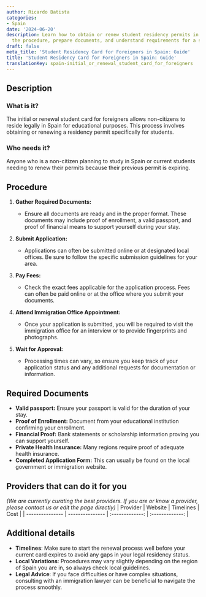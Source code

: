 ```yaml
---
author: Ricardo Batista
categories:
- Spain
date: '2024-06-20'
description: Learn how to obtain or renew student residency permits in Spain. Follow
  the procedure, prepare documents, and understand requirements for a smooth application.
draft: false
meta_title: 'Student Residency Card for Foreigners in Spain: Guide'
title: 'Student Residency Card for Foreigners in Spain: Guide'
translationKey: spain-initial_or_renewal_student_card_for_foreigners
---
```



## Description
### What is it?
The initial or renewal student card for foreigners allows non-citizens to reside legally in Spain for educational purposes. This process involves obtaining or renewing a residency permit specifically for students.

### Who needs it?
Anyone who is a non-citizen planning to study in Spain or current students needing to renew their permits because their previous permit is expiring.

## Procedure
1. **Gather Required Documents:**
   - Ensure all documents are ready and in the proper format. These documents may include proof of enrollment, a valid passport, and proof of financial means to support yourself during your stay.

2. **Submit Application:**
   - Applications can often be submitted online or at designated local offices. Be sure to follow the specific submission guidelines for your area.

3. **Pay Fees:**
   - Check the exact fees applicable for the application process. Fees can often be paid online or at the office where you submit your documents.

4. **Attend Immigration Office Appointment:**
   - Once your application is submitted, you will be required to visit the immigration office for an interview or to provide fingerprints and photographs.

5. **Wait for Approval:**
   - Processing times can vary, so ensure you keep track of your application status and any additional requests for documentation or information.

## Required Documents
- **Valid passport:** Ensure your passport is valid for the duration of your stay.
- **Proof of Enrollment:** Document from your educational institution confirming your enrollment.
- **Financial Proof:** Bank statements or scholarship information proving you can support yourself.
- **Private Health Insurance:** Many regions require proof of adequate health insurance.
- **Completed Application Form:** This can usually be found on the local government or immigration website.

## Providers that can do it for you
_(We are currently curating the best providers. If you are or know a provider, please contact us or edit the page directly)_
| Provider        |     Website     |     Timelines    |       Cost      |
| --------------- | --------------- |  :-------------: | :-------------: |

## Additional details
- **Timelines**: Make sure to start the renewal process well before your current card expires to avoid any gaps in your legal residency status.
- **Local Variations**: Procedures may vary slightly depending on the region of Spain you are in, so always check local guidelines.
- **Legal Advice**: If you face difficulties or have complex situations, consulting with an immigration lawyer can be beneficial to navigate the process smoothly.